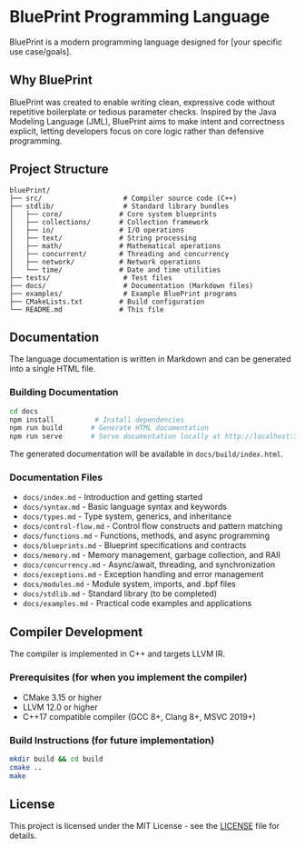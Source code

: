 # BluePrint Programming Language

BluePrint is a modern programming language designed for [your specific use case/goals].

## Why BluePrint

BluePrint was created to enable writing clean, expressive code without repetitive boilerplate or tedious parameter checks. Inspired by the Java Modeling Language (JML), BluePrint aims to make intent and correctness explicit, letting developers focus on core logic rather than defensive programming.

## Project Structure

```
bluePrint/
├── src/                    # Compiler source code (C++)
├── stdlib/                 # Standard library bundles
│   ├── core/              # Core system blueprints
│   ├── collections/       # Collection framework
│   ├── io/                # I/O operations
│   ├── text/              # String processing
│   ├── math/              # Mathematical operations
│   ├── concurrent/        # Threading and concurrency
│   ├── network/           # Network operations
│   └── time/              # Date and time utilities
├── tests/                  # Test files
├── docs/                   # Documentation (Markdown files)
├── examples/               # Example BluePrint programs
├── CMakeLists.txt         # Build configuration
└── README.md              # This file
```

## Documentation

The language documentation is written in Markdown and can be generated into a single HTML file.

### Building Documentation

```bash
cd docs
npm install          # Install dependencies
npm run build       # Generate HTML documentation
npm run serve       # Serve documentation locally at http://localhost:3000
```

The generated documentation will be available in `docs/build/index.html`.

### Documentation Files

- `docs/index.md` - Introduction and getting started
- `docs/syntax.md` - Basic language syntax and keywords
- `docs/types.md` - Type system, generics, and inheritance
- `docs/control-flow.md` - Control flow constructs and pattern matching
- `docs/functions.md` - Functions, methods, and async programming
- `docs/blueprints.md` - Blueprint specifications and contracts
- `docs/memory.md` - Memory management, garbage collection, and RAII
- `docs/concurrency.md` - Async/await, threading, and synchronization
- `docs/exceptions.md` - Exception handling and error management
- `docs/modules.md` - Module system, imports, and .bpf files
- `docs/stdlib.md` - Standard library (to be completed)
- `docs/examples.md` - Practical code examples and applications

## Compiler Development

The compiler is implemented in C++ and targets LLVM IR.

### Prerequisites (for when you implement the compiler)

- CMake 3.15 or higher
- LLVM 12.0 or higher
- C++17 compatible compiler (GCC 8+, Clang 8+, MSVC 2019+)

### Build Instructions (for future implementation)

```bash
mkdir build && cd build
cmake ..
make
```

## License

This project is licensed under the MIT License - see the [LICENSE](LICENSE) file for details.